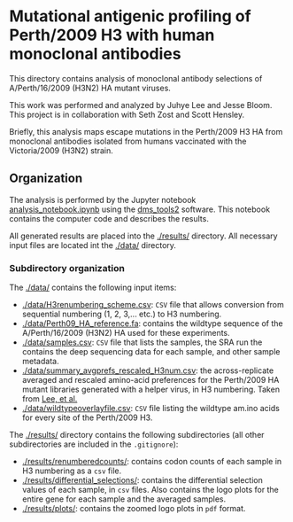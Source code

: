 # Mutational antigenic profiling of Perth/2009 H3 with human monoclonal antibodies

This directory contains analysis of monoclonal antibody selections of A/Perth/16/2009 (H3N2) HA mutant viruses.

This work was performed and analyzed by Juhye Lee and Jesse Bloom. This project is in collaboration with Seth Zost and Scott Hensley.

Briefly, this analysis maps escape mutations in the Perth/2009 H3 HA from monoclonal antibodies isolated from humans vaccinated with the Victoria/2009 (H3N2) strain.

## Organization

The analysis is performed by the Jupyter notebook [analysis_notebook.ipynb](analysis_notebook.ipynb) using the [dms_tools2](https://jbloomlab.github.io/dms_tools2/) software. This notebook contains the computer code and describes the results.

All generated results are placed into the [./results/](./results/) directory.
All necessary input files are located int the [./data/](./data/) directory.

### Subdirectory organization

The [./data/](./data/) contains the following input items:

  * [./data/H3renumbering_scheme.csv](./data/H3renumbering_scheme.csv): `CSV` file that allows conversion from sequential numbering (1, 2, 3,... etc.) to H3 numbering.
  * [./data/Perth09_HA_reference.fa](./data/Perth09_HA_reference.fa): contains the wildtype sequence of the A/Perth/16/2009 (H3N2) HA used for these experiments.
  * [./data/samples.csv](./data/samples.csv): `CSV` file that lists the samples, the SRA run the contains the deep sequencing data for each sample, and other sample metadata.
  * [./data/summary_avgprefs_rescaled_H3num.csv](./data/summary_avgprefs_rescaled_H3num.csv): the across-replicate averaged and rescaled amino-acid preferences for the Perth/2009 HA mutant libraries generated with a helper virus, in H3 numbering. Taken from [Lee, et al.](http://www.pnas.org/content/early/2018/08/10/1806133115)
  * [./data/wildtypeoverlayfile.csv](./data/wildtypeoverlayfile.csv): `CSV` file listing the wildtype am.ino acids for every site of the Perth/2009 H3.
  

The [./results/](./results/) directory contains the following subdirectories (all other subdirectories are included in the `.gitignore`):
  * [./results/renumberedcounts/](./results/renumberedcounts/): contains codon counts of each sample in H3 numbering as a `csv` file.
  * [./results/differential_selections/](./results/differential_selections/): contains the differential selection values of each sample, in `csv` files. Also contains the logo plots for the entire gene for each sample and the averaged samples.
  * [./results/plots/](./results/plots/): contains the zoomed logo plots in `pdf` format.